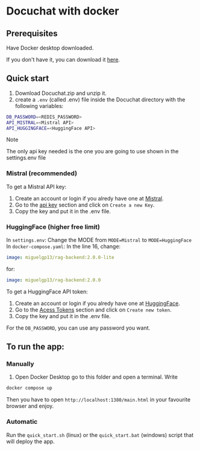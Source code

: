 # Docuchat with docker
## Prerequisites
Have Docker desktop downloaded.

If you don't have it, you can download it [here](https://docs.docker.com/get-started/introduction/get-docker-desktop/).

## Quick start
1. Download Docuchat.zip and unzip it.
2. create a `.env` (called .env) file inside the Docuchat directory with the following variables:
```bash
DB_PASSWORD=<REDIS_PASSWORD>
API_MISTRAL=<Mistral API>
API_HUGGINGFACE=<HuggingFace API>
```
> [!NOTE] 
> The only api key needed is the one you are going to use shown in the settings.env file
### Mistral (recommended)
To get a Mistral API key:
1. Create an account or login if you alredy have one at [Mistral](https://auth.mistral.ai/ui/login).
2. Go to the [api key](https://console.mistral.ai/api-keys) section and click on `Create a new Key`.
3. Copy the key and put it in the .env file.

### HuggingFace (higher free limit)
In `settings.env`:
    Change the MODE from `MODE=Mistral` to `MODE=HuggingFace`
In `docker-compose.yaml`:
    In the line 16, change:
```yaml
image: miguelgp13/rag-backend:2.0.0-lite
```
for:
```yaml
image: miguelgp13/rag-backend:2.0.0
```
To get a HuggingFace API token:
1. Create an account or login if you alredy have one at [HuggingFace](https://huggingface.co/login).
2. Go to the [Acess Tokens](https://huggingface.co/settings/tokens) section and click on `Create new token`.
3. Copy the key and put it in the .env file.

For the `DB_PASSWORD`, you can use any password you want.

## To run the app:
### Manually 
1. Open Docker Desktop go to this folder and open a terminal. Write
```bash
docker compose up
```
Then you have to open `http://localhost:1380/main.html` in your favourite browser and enjoy.

### Automatic
Run the `quick_start.sh` (linux) or the `quick_start.bat` (windows) script that will deploy the app.

